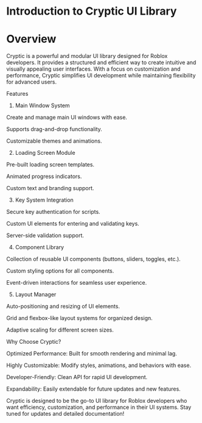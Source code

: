 # Introduction to Cryptic UI Library

# Overview

Cryptic is a powerful and modular UI library designed for Roblox developers. It provides a structured and efficient way to create intuitive and visually appealing user interfaces. With a focus on customization and performance, Cryptic simplifies UI development while maintaining flexibility for advanced users.

Features

1. Main Window System

Create and manage main UI windows with ease.

Supports drag-and-drop functionality.

Customizable themes and animations.

2. Loading Screen Module

Pre-built loading screen templates.

Animated progress indicators.

Custom text and branding support.

3. Key System Integration

Secure key authentication for scripts.

Custom UI elements for entering and validating keys.

Server-side validation support.

4. Component Library

Collection of reusable UI components (buttons, sliders, toggles, etc.).

Custom styling options for all components.

Event-driven interactions for seamless user experience.

5. Layout Manager

Auto-positioning and resizing of UI elements.

Grid and flexbox-like layout systems for organized design.

Adaptive scaling for different screen sizes.

Why Choose Cryptic?

Optimized Performance: Built for smooth rendering and minimal lag.

Highly Customizable: Modify styles, animations, and behaviors with ease.

Developer-Friendly: Clean API for rapid UI development.

Expandability: Easily extendable for future updates and new features.

Cryptic is designed to be the go-to UI library for Roblox developers who want efficiency, customization, and performance in their UI systems. Stay tuned for updates and detailed documentation!
